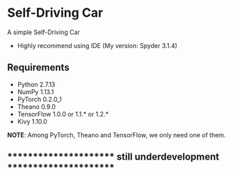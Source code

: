 # Self-Driving Car

A simple Self-Driving Car

- Highly recommend using IDE (My version: Spyder 3.1.4)

## Requirements
- Python 2.7.13
- NumPy 1.13.1
- PyTorch 0.2.0_1
- Theano 0.9.0
- TensorFlow 1.0.0 or 1.1.* or 1.2.*
- Kivy 1.10.0

<b>NOTE</b>: Among PyTorch, Theano and TensorFlow, we only need one of them.

## ********************* still underdevelopment *********************
